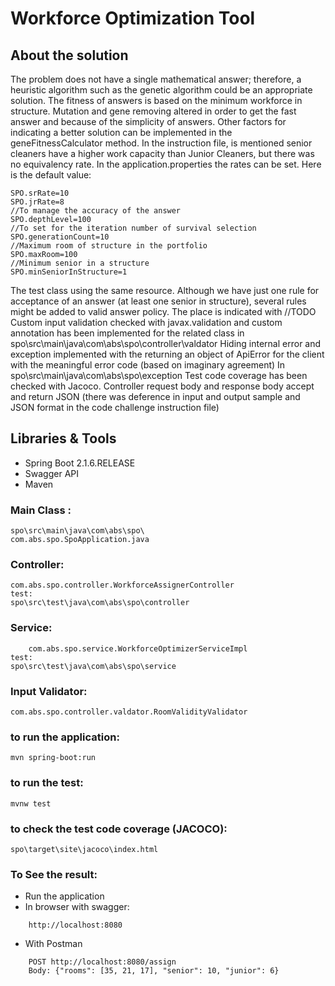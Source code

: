# Workforce Optimization Tool
## About the solution
The problem does not have a single mathematical answer; therefore, a heuristic algorithm such as the genetic algorithm could be an appropriate solution. The fitness of answers is based on the minimum workforce in structure. Mutation and gene removing altered in order to get the fast answer and because of the simplicity of answers. Other factors for indicating a better solution can be implemented in the geneFitnessCalculator method.
In the instruction file, is mentioned senior cleaners have a higher work capacity than Junior Cleaners, but there was no equivalency rate. In the application.properties the rates can be set.  Here is the default value:
```
SPO.srRate=10
SPO.jrRate=8
//To manage the accuracy of the answer 
SPO.depthLevel=100
//To set for the iteration number of survival selection
SPO.generationCount=10
//Maximum room of structure in the portfolio
SPO.maxRoom=100
//Minimum senior in a structure 
SPO.minSeniorInStructure=1
```

The test class using the same resource.
Although we have just one rule for acceptance of an answer (at least one senior in structure), several rules might be added to valid answer policy. The place is indicated with //TODO 
Custom input validation checked with javax.validation and  custom annotation has been implemented  for the related class in  spo\src\main\java\com\abs\spo\controller\valdator
Hiding internal error and exception implemented with the returning an object of ApiError for the client with the meaningful error code (based on imaginary agreement)
In spo\src\main\java\com\abs\spo\exception
Test code coverage has been checked with Jacoco.
Controller request body and response body accept and return JSON (there was deference in input and output sample and JSON format in the code challenge instruction file)

## Libraries & Tools
-	Spring Boot 2.1.6.RELEASE
-	Swagger API
-	Maven


### Main Class :
```
spo\src\main\java\com\abs\spo\
com.abs.spo.SpoApplication.java
```
### Controller:
```
com.abs.spo.controller.WorkforceAssignerController
test:
spo\src\test\java\com\abs\spo\controller
```
### Service: 
```
	com.abs.spo.service.WorkforceOptimizerServiceImpl
test:
spo\src\test\java\com\abs\spo\service
```

### Input Validator:
```
com.abs.spo.controller.valdator.RoomValidityValidator
```
### to run the application:
```
mvn spring-boot:run
```
### to run the test:
```
mvnw test
```
### to check the test code coverage (JACOCO):
```
spo\target\site\jacoco\index.html 
```
### To See the result:

-	Run the application
-	In browser with swagger:
```
	http://localhost:8080
```
-	With Postman
```
	POST http://localhost:8080/assign
	Body: {"rooms": [35, 21, 17], "senior": 10, "junior": 6}
```


